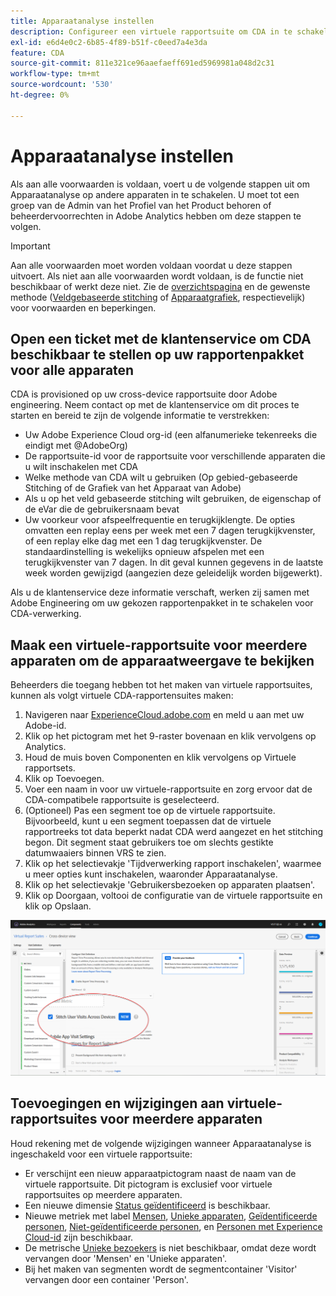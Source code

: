 ```yaml
---
title: Apparaatanalyse instellen
description: Configureer een virtuele rapportsuite om CDA in te schakelen.
exl-id: e6d4e0c2-6b85-4f89-b51f-c0eed7a4e3da
feature: CDA
source-git-commit: 811e321ce96aaefaeff691ed5969981a048d2c31
workflow-type: tm+mt
source-wordcount: '530'
ht-degree: 0%

---
```


# Apparaatanalyse instellen

Als aan alle voorwaarden is voldaan, voert u de volgende stappen uit om Apparaatanalyse op andere apparaten in te schakelen. U moet tot een groep van de Admin van het Profiel van het Product behoren of beheerdervoorrechten in Adobe Analytics hebben om deze stappen te volgen.

>[!IMPORTANT]
>
>Aan alle voorwaarden moet worden voldaan voordat u deze stappen uitvoert. Als niet aan alle voorwaarden wordt voldaan, is de functie niet beschikbaar of werkt deze niet. Zie de [overzichtspagina](overview.md) en de gewenste methode ([Veldgebaseerde stitching](field-based-stitching.md) of [Apparaatgrafiek](device-graph.md), respectievelijk) voor voorwaarden en beperkingen.

## Open een ticket met de klantenservice om CDA beschikbaar te stellen op uw rapportenpakket voor alle apparaten

CDA is provisioned op uw cross-device rapportsuite door Adobe engineering. Neem contact op met de klantenservice om dit proces te starten en bereid te zijn de volgende informatie te verstrekken:

* Uw Adobe Experience Cloud org-id (een alfanumerieke tekenreeks die eindigt met @AdobeOrg)
* De rapportsuite-id voor de rapportsuite voor verschillende apparaten die u wilt inschakelen met CDA
* Welke methode van CDA wilt u gebruiken (Op gebied-gebaseerde Stitching of de Grafiek van het Apparaat van Adobe)
* Als u op het veld gebaseerde stitching wilt gebruiken, de eigenschap of de eVar die de gebruikersnaam bevat
* Uw voorkeur voor afspeelfrequentie en terugkijklengte. De opties omvatten een replay eens per week met een 7 dagen terugkijkvenster, of een replay elke dag met een 1 dag terugkijkvenster.
De standaardinstelling is wekelijks opnieuw afspelen met een terugkijkvenster van 7 dagen. In dit geval kunnen gegevens in de laatste week worden gewijzigd (aangezien deze geleidelijk worden bijgewerkt).

Als u de klantenservice deze informatie verschaft, werken zij samen met Adobe Engineering om uw gekozen rapportenpakket in te schakelen voor CDA-verwerking.

## Maak een virtuele-rapportsuite voor meerdere apparaten om de apparaatweergave te bekijken

Beheerders die toegang hebben tot het maken van virtuele rapportsuites, kunnen als volgt virtuele CDA-rapportensuites maken:

1. Navigeren naar [ExperienceCloud.adobe.com](https://experiencecloud.adobe.com) en meld u aan met uw Adobe-id.
2. Klik op het pictogram met het 9-raster bovenaan en klik vervolgens op Analytics.
3. Houd de muis boven Componenten en klik vervolgens op Virtuele rapportsets.
4. Klik op Toevoegen.
5. Voer een naam in voor uw virtuele-rapportsuite en zorg ervoor dat de CDA-compatibele rapportsuite is geselecteerd.
6. (Optioneel) Pas een segment toe op de virtuele rapportsuite. Bijvoorbeeld, kunt u een segment toepassen dat de virtuele rapportreeks tot data beperkt nadat CDA werd aangezet en het stitching begon. Dit segment staat gebruikers toe om slechts gestikte datumwaaiers binnen VRS te zien.
7. Klik op het selectievakje &#39;Tijdverwerking rapport inschakelen&#39;, waarmee u meer opties kunt inschakelen, waaronder Apparaatanalyse.
8. Klik op het selectievakje &#39;Gebruikersbezoeken op apparaten plaatsen&#39;.
9. Klik op Doorgaan, voltooi de configuratie van de virtuele rapportsuite en klik op Opslaan.

![CDA-selectievakje](assets/cda-checkbox.png)

## Toevoegingen en wijzigingen aan virtuele-rapportsuites voor meerdere apparaten

Houd rekening met de volgende wijzigingen wanneer Apparaatanalyse is ingeschakeld voor een virtuele rapportsuite:

* Er verschijnt een nieuw apparaatpictogram naast de naam van de virtuele rapportsuite. Dit pictogram is exclusief voor virtuele rapportsuites op meerdere apparaten.
* Een nieuwe dimensie [Status geïdentificeerd](../dimensions/identified-state.md) is beschikbaar.
* Nieuwe metriek met label [Mensen](../metrics/people.md), [Unieke apparaten](../metrics/unique-devices.md), [Geïdentificeerde personen](../metrics/identified-people.md), [Niet-geïdentificeerde personen](../metrics/unidentified-people.md), en [Personen met Experience Cloud-id](../metrics/people-with-exp-cloud-id.md) zijn beschikbaar.
* De metrische [Unieke bezoekers](../metrics/unique-visitors.md) is niet beschikbaar, omdat deze wordt vervangen door &#39;Mensen&#39; en &#39;Unieke apparaten&#39;.
* Bij het maken van segmenten wordt de segmentcontainer &#39;Visitor&#39; vervangen door een container &#39;Person&#39;.
